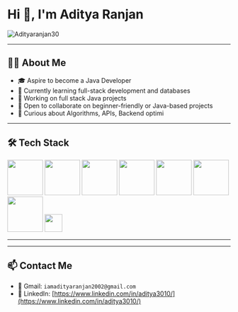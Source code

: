 <h1 align="left">Hi 👋, I'm Aditya Ranjan</h1>

<p align="left">
  <img src="https://komarev.com/ghpvc/?username=Adityaranjan30&label=Profile%20views&color=0e75b6&style=flat" alt="Adityaranjan30" />
</p>

---

## 👨‍💻 About Me

- 🎓 Aspire to become a Java Developer
- 🌱 Currently learning full-stack development and databases
- 🔧 Working on full stack Java projects
- 🤝 Open to collaborate on beginner-friendly or Java-based projects
- 🧠 Curious about Algorithms, APIs, Backend optimi

---

## 🛠 Tech Stack

<p>
  <img src="https://cdn.jsdelivr.net/gh/devicons/devicon/icons/java/java-original.svg" width="80" />
  <img src="https://cdn.jsdelivr.net/gh/devicons/devicon/icons/mysql/mysql-original.svg" width="80" />
  <img src="https://cdn.jsdelivr.net/gh/devicons/devicon@latest/icons/spring/spring-original-wordmark.svg" width="80" />        
  <img src="https://cdn.jsdelivr.net/gh/devicons/devicon@latest/icons/amazonwebservices/amazonwebservices-original-wordmark.svg" width="80"/>
  <img src="https://cdn.jsdelivr.net/gh/devicons/devicon@latest/icons/html5/html5-original.svg" width="80"/>
  <img src="https://cdn.jsdelivr.net/gh/devicons/devicon@latest/icons/css3/css3-original.svg" width="80" />
  <img src="https://cdn.jsdelivr.net/gh/devicons/devicon@latest/icons/javascript/javascript-original.svg" width="80" />
          
          
          
          
  <img src="https://cdn.jsdelivr.net/gh/devicons/devicon/icons/github/github-original.svg" width="40" />
</p>

---


---

## 📫 Contact Me

- 📧 Gmail: `iamadityaranjan2002@gmail.com`
- 💼 LinkedIn: [https://www.linkedin.com/in/aditya3010/](https://www.linkedin.com/in/aditya3010/) <!-- Update with real link -->

